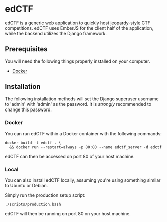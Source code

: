 # edCTF

edCTF is a generic web application to quickly host jeopardy-style CTF competitions.  edCTF uses EmberJS for the client half of the application, while the backend utilizes the Django framework.

## Prerequisites

You will need the following things properly installed on your computer.

* [Docker](http://docs.docker.com/engine/installation/)

## Installation
The following installation methods will set the Django superuser username to 'admin' with 'admin' as the password.  It is *strongly* recommended to change this password.

### Docker
You can run edCTF within a Docker container with the following commands:
```
docker build -t edctf . \
  && docker run --restart=always -p 80:80 --name edctf_server -d edctf
```
edCTF can then be accessed on port 80 of your host machine.

### Local
You can also install edCTF locally, assuming you're using something similar to Ubuntu or Debian.

Simply run the production setup script:
```
./scripts/production.bash
```
edCTF will then be running on port 80 on your host machine.
